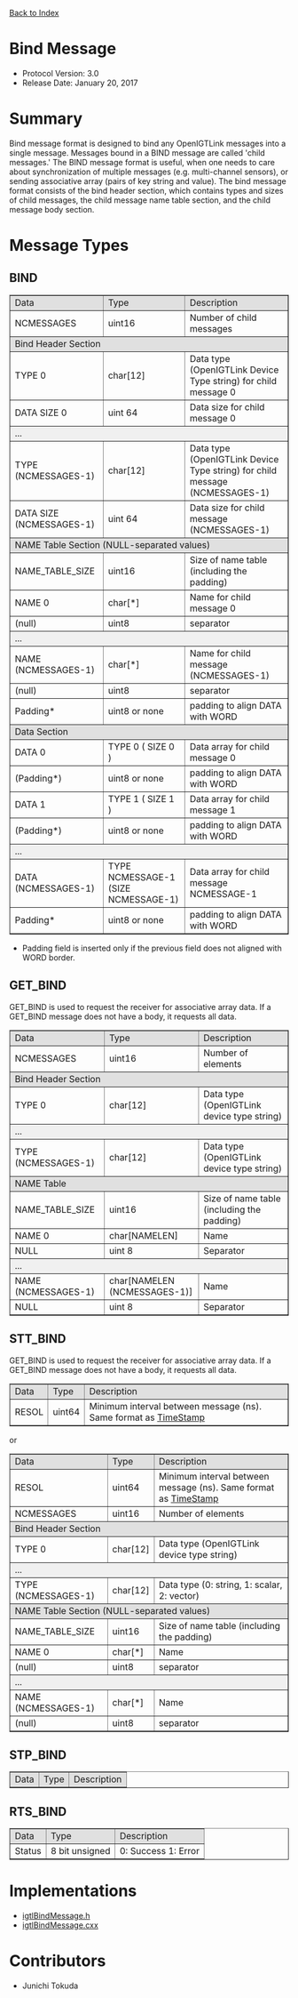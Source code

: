 [Back to Index](/Documents/Protocol/index.md)

Bind Message
============

- Protocol Version: 3.0
- Release Date: January 20, 2017

Summary
=======

Bind message format is designed to bind any OpenIGTLink messages into a single message. Messages bound in a BIND message are called 'child messages.' The BIND message format is useful, when one needs to care about synchronization of multiple messages (e.g. multi-channel sensors), or sending associative array (pairs of key string and value). The bind message format consists of the bind header section, which contains types and sizes of child messages, the child message name table section, and the child message body section.

Message Types
=============

BIND
----

<table border="1" cellpadding="5" cellspacing="0" align="center">

<tbody><tr>
<td align="left" style="background:#e0e0e0;"> Data
</td><td align="left" style="background:#e0e0e0;"> Type
</td><td align="left" style="background:#e0e0e0;"> Description
</td></tr>
<tr>
<td align="left"> NCMESSAGES
</td><td align="left"> uint16
</td><td align="left"> Number of child messages
</td></tr>
<tr>
<td colspan="3" align="left" style="background:#e0e0e0;">Bind Header Section
</td></tr>
<tr>
<td align="left"> TYPE 0
</td><td align="left"> char[12]
</td><td align="left"> Data type (OpenIGTLink Device Type string) for child message 0
</td></tr>
<tr>
<td align="left"> DATA SIZE 0
</td><td align="left"> uint 64
</td><td align="left"> Data size for child message 0
</td></tr>
<tr>
<td colspan="3" align="left" style="background:#f0f0f0;">...
</td></tr>
<tr>
<td align="left"> TYPE (NCMESSAGES-1)
</td><td align="left"> char[12]
</td><td align="left"> Data type (OpenIGTLink Device Type string) for child message (NCMESSAGES-1)
</td></tr>
<tr>
<td align="left"> DATA SIZE  (NCMESSAGES-1)
</td><td align="left"> uint 64
</td><td align="left"> Data size for child message (NCMESSAGES-1)
</td></tr>
<tr>
<td colspan="3" align="left" style="background:#e0e0e0;">NAME Table Section (NULL-separated values)
</td></tr>
<tr>
<td align="left"> NAME_TABLE_SIZE
</td><td align="left"> uint16
</td><td align="left"> Size of name table (including the padding)
</td></tr>
<tr>
<td align="left"> NAME 0
</td><td align="left"> char[*]
</td><td align="left"> Name for child message 0
</td></tr>
<tr>
<td align="left"> (null)
</td><td align="left"> uint8
</td><td align="left"> separator
</td></tr>
<tr>
<td colspan="3" align="left" style="background:#f0f0f0;">...
</td></tr>
<tr>
<td align="left"> NAME (NCMESSAGES-1)
</td><td align="left"> char[*]
</td><td align="left"> Name for child message (NCMESSAGES-1)
</td></tr>
<tr>
<td align="left"> (null)
</td><td align="left"> uint8
</td><td align="left"> separator
</td></tr>
<tr>
<td align="left"> Padding*
</td><td align="left"> uint8 or none
</td><td align="left"> padding to align DATA with WORD
</td></tr>
<tr>
<td colspan="3" align="left" style="background:#e0e0e0;">Data Section
</td></tr>
<tr>
<td align="left"> DATA 0
</td><td align="left"> TYPE 0 ( SIZE 0 )
</td><td align="left"> Data array for child message 0
</td></tr>
<tr>
<td align="left"> (Padding*)
</td><td align="left"> uint8 or none
</td><td align="left"> padding to align DATA with WORD
</td></tr>
<tr>
<td align="left"> DATA 1
</td><td align="left"> TYPE 1 ( SIZE 1 )
</td><td align="left"> Data array for child message 1
</td></tr>
<tr>
<td align="left"> (Padding*)
</td><td align="left"> uint8 or none
</td><td align="left"> padding to align DATA with WORD
</td></tr>
<tr>
<td colspan="3" align="left" style="background:#f0f0f0;">...
</td></tr>
<tr>
<td align="left"> DATA (NCMESSAGES-1)
</td><td align="left"> TYPE  NCMESSAGE-1 (SIZE NCMESSAGE-1)
</td><td align="left"> Data array for child message NCMESSAGE-1
</td></tr>
<tr>
<td align="left"> Padding*
</td><td align="left"> uint8 or none
</td><td align="left"> padding to align DATA with WORD
</td></tr>
</tbody></table>

* Padding field is inserted only if the previous field does not aligned with WORD border.


GET_BIND
-------------------

GET_BIND is used to request the receiver for associative array data. If a GET_BIND message does not have a body, it requests all data.

<table border="1" cellpadding="5" cellspacing="0" align="center">

<tbody><tr>
<td style="background:#e0e0e0;"> Data
</td><td style="background:#e0e0e0;"> Type
</td><td style="background:#e0e0e0;"> Description
</td></tr>
<tr>
<td align="left"> NCMESSAGES
</td><td align="left"> uint16
</td><td align="left"> Number of elements
</td></tr>
<tr>
<td colspan="3" align="left" style="background:#e0e0e0;">Bind Header Section
</td></tr>
<tr>
<td align="left"> TYPE 0
</td><td align="left"> char[12]
</td><td align="left"> Data type (OpenIGTLink device type string)
</td></tr>
<tr>
<td colspan="3" align="left" style="background:#f0f0f0;">...
</td></tr>
<tr>
<td align="left"> TYPE (NCMESSAGES-1)
</td><td align="left"> char[12]
</td><td align="left"> Data type (OpenIGTLink device type string)
</td></tr>
<tr>
<td colspan="3" align="left" style="background:#e0e0e0;">NAME Table
</td></tr>
<tr>
<td align="left"> NAME_TABLE_SIZE
</td><td align="left"> uint16
</td><td align="left"> Size of name table (including the padding)
</td></tr>
<tr>
<td align="left"> NAME 0
</td><td align="left"> char[NAMELEN]
</td><td align="left"> Name
</td></tr>
<tr>
<td align="left"> NULL
</td><td align="left"> uint 8
</td><td align="left"> Separator
</td></tr>
<tr>
<td colspan="3" align="left" style="background:#f0f0f0;">...
</td></tr>
<tr>
<td align="left"> NAME (NCMESSAGES-1)
</td><td align="left"> char[NAMELEN (NCMESSAGES-1)]
</td><td align="left"> Name
</td></tr>
<tr>
<td align="left"> NULL
</td><td align="left"> uint 8
</td><td align="left"> Separator
</td></tr>
</tbody></table>


STT_BIND
-------------------

GET_BIND is used to request the receiver for associative array data. If a GET_BIND message does not have a body, it requests all data.

<table border="1" cellpadding="5" cellspacing="0" align="center">

<tbody><tr>
<td align="left" style="background:#e0e0e0;"> Data
</td><td align="left" style="background:#e0e0e0;"> Type
</td><td align="left" style="background:#e0e0e0;"> Description
</td></tr>
<tr>
<td align="left"> RESOL
</td><td align="left"> uint64
</td><td align="left"> Minimum interval between message (ns). Same format as <a href="/Wiki/index.php/OpenIGTLink/Timestamp" title="OpenIGTLink/Timestamp">TimeStamp</a>
</td></tr>
</tbody></table>

or 

<table border="1" cellpadding="5" cellspacing="0" align="center">

<tbody><tr>
<td style="background:#e0e0e0;"> Data
</td><td style="background:#e0e0e0;"> Type
</td><td style="background:#e0e0e0;"> Description
</td></tr>
<tr>
<td align="left"> RESOL
</td><td align="left"> uint64
</td><td align="left"> Minimum interval between message (ns). Same format as <a href="/Wiki/index.php/OpenIGTLink/Timestamp" title="OpenIGTLink/Timestamp">TimeStamp</a>
</td></tr>
<tr>
<td align="left"> NCMESSAGES
</td><td align="left"> uint16
</td><td align="left"> Number of elements
</td></tr>
<tr>
<td colspan="3" align="left" style="background:#e0e0e0;">Bind Header Section
</td></tr>
<tr>
<td align="left"> TYPE 0
</td><td align="left"> char[12]
</td><td align="left"> Data type (OpenIGTLink device type string)
</td></tr>
<tr>
<td colspan="3" align="left" style="background:#f0f0f0;">...
</td></tr>
<tr>
<td align="left"> TYPE (NCMESSAGES-1)
</td><td align="left"> char[12]
</td><td align="left"> Data type (0: string, 1: scalar, 2: vector)
</td></tr>
<tr>
<td colspan="3" align="left" style="background:#e0e0e0;">NAME Table Section (NULL-separated values)
</td></tr>
<tr>
<td align="left"> NAME_TABLE_SIZE
</td><td align="left"> uint16
</td><td align="left"> Size of name table (including the padding)
</td></tr>
<tr>
<td align="left"> NAME 0
</td><td align="left"> char[*]
</td><td align="left"> Name
</td></tr>
<tr>
<td align="left"> (null)
</td><td align="left"> uint8
</td><td align="left"> separator
</td></tr>
<tr>
<td colspan="3" align="left" style="background:#f0f0f0;">...
</td></tr>
<tr>
<td align="left"> NAME (NCMESSAGES-1)
</td><td align="left"> char[*]
</td><td align="left"> Name
</td></tr>
<tr>
<td align="left"> (null)
</td><td align="left"> uint8
</td><td align="left"> separator
</td></tr>
</tbody></table>


STP_BIND
-------------------

<table border="1" cellpadding="5" cellspacing="0" align="center">

<tbody><tr>
<td style="background:#e0e0e0;"> Data
</td><td style="background:#e0e0e0;"> Type
</td><td style="background:#e0e0e0;"> Description
</td></tr>
</tbody></table>


RTS_BIND
-------------------

<table border="1" cellpadding="5" cellspacing="0" align="center">

<tbody><tr>
<td style="background:#e0e0e0;"> Data
</td><td style="background:#e0e0e0;"> Type
</td><td style="background:#e0e0e0;"> Description
</td></tr>
<tr>
<td align="left"> Status
</td><td align="left"> 8 bit unsigned
</td><td align="left"> 0: Success 1: Error
</td></tr>
</tbody></table>


Implementations
===================

* [igtlBindMessage.h](/Source/igtlBindMessage.h)
* [igtlBindMessage.cxx](/Source/igtlBindMessage.cxx) 


Contributors
===================

* Junichi Tokuda















